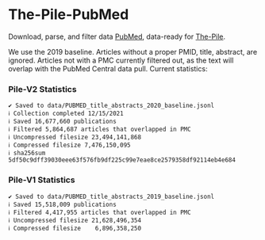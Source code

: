# The-Pile-PubMed
Download, parse, and filter data [PubMed](https://pubmed.ncbi.nlm.nih.gov/), data-ready for [The-Pile](https://github.com/EleutherAI/The-Pile).

We use the 2019 baseline. Articles without a proper PMID, title, abstract, are ignored. Articles not with a PMC currently filtered out, as the text will overlap with the PubMed Central data pull. Current statistics:

### Pile-V2 Statistics

    ✔ Saved to data/PUBMED_title_abstracts_2020_baseline.jsonl
    ℹ Collection completed 12/15/2021
    ℹ Saved 16,677,660 publications
    ℹ Filtered 5,864,687 articles that overlapped in PMC
    ℹ Uncompressed filesize 23,494,141,868
    ℹ Compressed filesize 7,476,150,095
    ℹ sha256sum 5df50c9dff39030eee63f576fb9df225c99e7eae8ce2579358df92114eb4e684

### Pile-V1 Statistics

    ✔ Saved to data/PUBMED_title_abstracts_2019_baseline.jsonl
    ℹ Saved 15,518,009 publications
    ℹ Filtered 4,417,955 articles that overlapped in PMC
    ℹ Uncompressed filesize 21,628,496,354
    ℹ Compressed filesize    6,896,358,250
